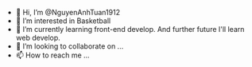 - 👋 Hi, I’m @NguyenAnhTuan1912
- 👀 I’m interested in Basketball
- 🌱 I’m currently learning front-end develop. And further future I'll learn web develop.
- 💞️ I’m looking to collaborate on ...
- 📫 How to reach me ...

<!---
NguyenAnhTuan1912/NguyenAnhTuan1912 is a ✨ special ✨ repository because its `README.md` (this file) appears on your GitHub profile.
You can click the Preview link to take a look at your changes.
--->
